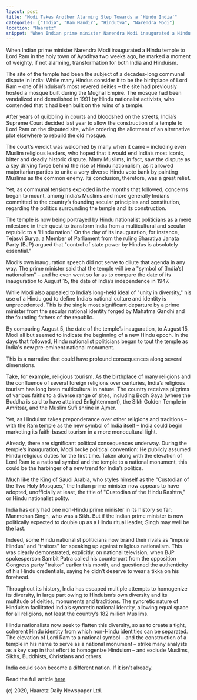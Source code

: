 ```yaml
---
layout: post
title: "Modi Takes Another Alarming Step Towards a ‘Hindu India’"
categories: ["India", "Ram Mandir", "Hindutva", "Narendra Modi"]
location: "Haaretz"
snippet: "When Indian prime minister Narendra Modi inaugurated a Hindu temple to Lord Ram in the holy town of Ayodhya two weeks ago, he marked a moment of weighty, if not alarming, transformation for both India and Hinduism. The site of the temple had been the subject of a decades-long communal dispute in India. After years of quibbling in courts and bloodshed on the streets, India’s Supreme Court decided last year to allow the construction of a temple to Lord Ram on the disputed site. The court’s verdict was welcomed by many when it came – including even Muslim religious leaders, who hoped that it would end India’s most iconic, bitter and deadly historic dispute. But they now have concerns. (Published in Haaretz)"
---
```


When Indian prime minister Narendra Modi inaugurated a Hindu temple to Lord Ram in the holy town of Ayodhya two weeks ago, he marked a moment of weighty, if not alarming, transformation for both India and Hinduism.

The site of the temple had been the subject of a decades-long communal dispute in India: While many Hindus consider it to be the birthplace of Lord Ram – one of Hinduism’s most revered deities – the site had previously hosted a mosque built during the Mughal Empire. The mosque had been vandalized and demolished in 1991 by Hindu nationalist activists, who contended that it had been built on the ruins of a temple.

After years of quibbling in courts and bloodshed on the streets, India’s Supreme Court decided last year to allow the construction of a temple to Lord Ram on the disputed site, while ordering the allotment of an alternative plot elsewhere to rebuild the old mosque.

The court’s verdict was welcomed by many when it came – including even Muslim religious leaders, who hoped that it would end India’s most iconic, bitter and deadly historic dispute. Many Muslims, in fact, saw the dispute as a key driving force behind the rise of Hindu nationalism, as it allowed majoritarian parties to unite a very diverse Hindu vote bank by painting Muslims as the common enemy. Its conclusion, therefore, was a great relief.

Yet, as communal tensions exploded in the months that followed, concerns began to mount, among India’s Muslims and more generally Indians committed to the country’s founding secular principles and constitution, regarding the politics surrounding the temple and its construction.

The temple is now being portrayed by Hindu nationalist politicians as a mere milestone in their quest to transform India from a multicultural and secular republic to a 'Hindu nation.' On the day of its inauguration, for instance, Tejasvi Surya, a Member of Parliament from the ruling Bharatiya Janata Party (BJP) argued that "control of state power by Hindus is absolutely essential."

Modi’s own inauguration speech did not serve to dilute that agenda in any way. The prime minister said that the temple will be a "symbol of [India’s] nationalism" – and he even went so far as to compare the date of its inauguration to August 15, the date of India’s independence in 1947.

While Modi also appealed to India’s long-held ideal of "unity in diversity," his use of a Hindu god to define India’s national culture and identity is unprecedented. This is the single most significant departure by a prime minister from the secular national identity forged by Mahatma Gandhi and the founding fathers of the republic.

By comparing August 5, the date of the temple’s inauguration, to August 15, Modi all but seemed to indicate the beginning of a new Hindu epoch. In the days that followed, Hindu nationalist politicians began to tout the temple as India's new pre-eminent national monument.

This is a narrative that could have profound consequences along several dimensions.

Take, for example, religious tourism. As the birthplace of many religions and the confluence of several foreign religions over centuries, India’s religious tourism has long been multicultural in nature. The country receives pilgrims of various faiths to a diverse range of sites, including Bodh Gaya (where the Buddha is said to have attained Enlightenment), the Sikh Golden Temple in Amritsar, and the Muslim Sufi shrine in Ajmer.

Yet, as Hinduism takes preponderance over other religions and traditions – with the Ram temple as the new symbol of India itself – India could begin marketing its faith-based tourism in a more monocultural light.

Already, there are significant political consequences underway. During the temple’s inauguration, Modi broke political convention: He publicly assumed Hindu religious duties for the first time. Taken along with the elevation of Lord Ram to a national symbol and the temple to a national monument, this could be the harbinger of a new trend for India’s politics.

Much like the King of Saudi Arabia, who styles himself as the "Custodian of the Two Holy Mosques," the Indian prime minister now appears to have adopted, unofficially at least, the title of "Custodian of the Hindu Rashtra," or Hindu nationalist polity.

India has only had one non-Hindu prime minister in its history so far: Manmohan Singh, who was a Sikh. But if the Indian prime minister is now politically expected to double up as a Hindu ritual leader, Singh may well be the last.

Indeed, some Hindu nationalist politicians now brand their rivals as “impure Hindus” and “traitors” for speaking up against religious nationalism. This was clearly demonstrated, explicitly, on national television, when BJP spokesperson Sambit Patra called his counterpart from the opposition Congress party "traitor" earlier this month, and questioned the authenticity of his Hindu credentials, saying he didn’t deserve to wear a tikka on his forehead.

Throughout its history, India has escaped multiple attempts to homogenize its diversity, in large part owing to Hinduism’s own diversity and its multitude of deities, monuments and traditions. The syncretic nature of Hinduism facilitated India’s syncretic national identity, allowing equal space for all religions, not least the country’s 182 million Muslims.

Hindu nationalists now seek to flatten this diversity, so as to create a tight, coherent Hindu identity from which non-Hindu identities can be separated. The elevation of Lord Ram to a national symbol – and the construction of a temple in his name to serve as a national monument – strike many analysts as a key step in that effort to homogenize Hinduism – and exclude Muslims, Sikhs, Buddhists, Christians and others.

India could soon become a different nation. If it isn’t already.

Read the full article [here].

(c) 2020, Haaretz Daily Newspaper Ltd.

[here]: https://www.haaretz.com/middle-east-news/.premium-modi-takes-another-alarming-step-towards-a-hindu-india-1.9101419
